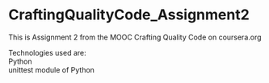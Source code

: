 CraftingQualityCode_Assignment2
===============================

This is Assignment 2 from the MOOC Crafting Quality Code on coursera.org

Technologies used are:<br />
Python<br />
unittest module of Python
